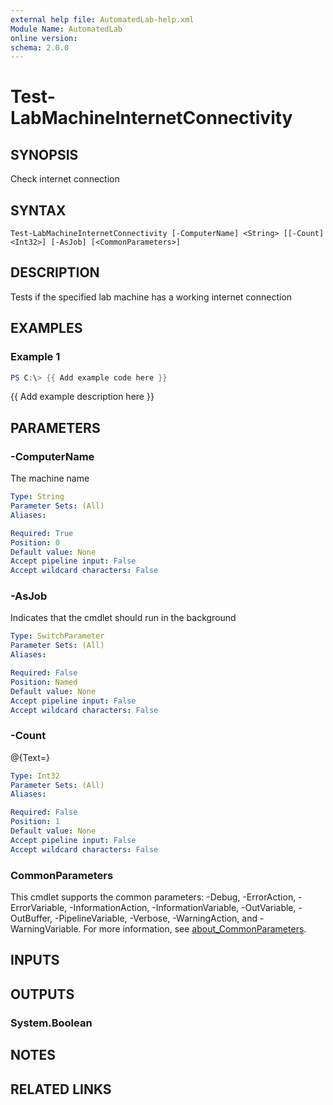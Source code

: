 ```yaml
---
external help file: AutomatedLab-help.xml
Module Name: AutomatedLab
online version:
schema: 2.0.0
---
```


# Test-LabMachineInternetConnectivity

## SYNOPSIS
Check internet connection

## SYNTAX

```
Test-LabMachineInternetConnectivity [-ComputerName] <String> [[-Count] <Int32>] [-AsJob] [<CommonParameters>]
```

## DESCRIPTION
Tests if the specified lab machine has a working internet connection

## EXAMPLES

### Example 1
```powershell
PS C:\> {{ Add example code here }}
```

{{ Add example description here }}

## PARAMETERS

### -ComputerName
The machine name

```yaml
Type: String
Parameter Sets: (All)
Aliases:

Required: True
Position: 0
Default value: None
Accept pipeline input: False
Accept wildcard characters: False
```

### -AsJob
Indicates that the cmdlet should run in the background

```yaml
Type: SwitchParameter
Parameter Sets: (All)
Aliases:

Required: False
Position: Named
Default value: None
Accept pipeline input: False
Accept wildcard characters: False
```

### -Count
@{Text=}

```yaml
Type: Int32
Parameter Sets: (All)
Aliases:

Required: False
Position: 1
Default value: None
Accept pipeline input: False
Accept wildcard characters: False
```

### CommonParameters
This cmdlet supports the common parameters: -Debug, -ErrorAction, -ErrorVariable, -InformationAction, -InformationVariable, -OutVariable, -OutBuffer, -PipelineVariable, -Verbose, -WarningAction, and -WarningVariable. For more information, see [about_CommonParameters](http://go.microsoft.com/fwlink/?LinkID=113216).

## INPUTS

## OUTPUTS

### System.Boolean
## NOTES

## RELATED LINKS
